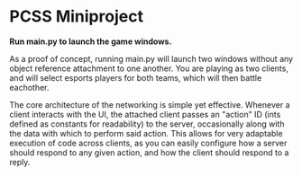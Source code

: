 # PCSS Miniproject

**Run main.py to launch the game windows.**

As a proof of concept, running main.py will launch two windows without any object reference attachment to one another.
You are playing as two clients, and will select esports players for both teams, which will then battle eachother.

The core architecture of the networking is simple yet effective. Whenever a client interacts with the UI, the 
attached client passes an "action" ID (ints defined as constants for readability) to the server, occasionally along with
the data with which to perform said action. This allows for very adaptable execution of code across clients, as 
you can easily configure how a server should respond to any given action, and how the client should respond to a reply.
 
